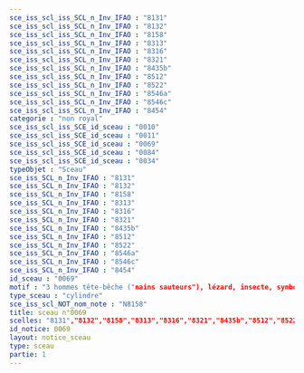 ```yaml
---
sce_iss_scl_iss_SCL_n_Inv_IFAO : "8131"
sce_iss_scl_iss_SCL_n_Inv_IFAO : "8132"
sce_iss_scl_iss_SCL_n_Inv_IFAO : "8158"
sce_iss_scl_iss_SCL_n_Inv_IFAO : "8313"
sce_iss_scl_iss_SCL_n_Inv_IFAO : "8316"
sce_iss_scl_iss_SCL_n_Inv_IFAO : "8321"
sce_iss_scl_iss_SCL_n_Inv_IFAO : "8435b"
sce_iss_scl_iss_SCL_n_Inv_IFAO : "8512"
sce_iss_scl_iss_SCL_n_Inv_IFAO : "8522"
sce_iss_scl_iss_SCL_n_Inv_IFAO : "8546a"
sce_iss_scl_iss_SCL_n_Inv_IFAO : "8546c"
sce_iss_scl_iss_SCL_n_Inv_IFAO : "8454"
categorie : "non royal"
sce_iss_scl_iss_SCE_id_sceau : "0010"
sce_iss_scl_iss_SCE_id_sceau : "0011"
sce_iss_scl_iss_SCE_id_sceau : "0069"
sce_iss_scl_iss_SCE_id_sceau : "0084"
sce_iss_scl_iss_SCE_id_sceau : "0034"
typeObjet : "Sceau"
sce_iss_SCL_n_Inv_IFAO : "8131"
sce_iss_SCL_n_Inv_IFAO : "8132"
sce_iss_SCL_n_Inv_IFAO : "8158"
sce_iss_SCL_n_Inv_IFAO : "8313"
sce_iss_SCL_n_Inv_IFAO : "8316"
sce_iss_SCL_n_Inv_IFAO : "8321"
sce_iss_SCL_n_Inv_IFAO : "8435b"
sce_iss_SCL_n_Inv_IFAO : "8512"
sce_iss_SCL_n_Inv_IFAO : "8522"
sce_iss_SCL_n_Inv_IFAO : "8546a"
sce_iss_SCL_n_Inv_IFAO : "8546c"
sce_iss_SCL_n_Inv_IFAO : "8454"
id_sceau : "0069"
motif : "3 hommes tête-bêche ("nains sauteurs"), lézard, insecte, symbole bat, singe, gazelle ou faon couché,…"
type_sceau : "cylindre"
sce_iss_scl_NOT_nom_note : "N8158"
title: sceau n°0069
scelles: "8131","8132","8158","8313","8316","8321","8435b","8512","8522","8546a","8546c","8454"
id_notice: 0069
layout: notice_sceau
type: sceau
partie: 1
---
```

